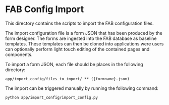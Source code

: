# FAB Config Import

This directory contains the scripts to import the FAB configuration files.

The import configuration file is a form JSON that has been produced by the form designer. The forms are ingested into the FAB database as baseline templates. These templates can then be cloned into applications were users can optionally perform light touch editing of the contained pages and components.

To import a form JSON, each file should be places in the following directory:

    app/import_config/files_to_import/ ** ({formname}.json)

The import can be triggered manually by running the following command:

    python app/import_config/import_config.py
